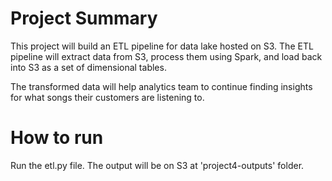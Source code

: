 # Project Summary
This project will build an ETL pipeline for data lake hosted on S3.
The ETL pipeline will extract data from S3, process them using Spark,
and load back into S3 as a set of dimensional tables.

The transformed data will help analytics team to continue finding
insights for what songs their customers are listening to.

# How to run
Run the etl.py file.
The output will be on S3 at 'project4-outputs' folder.